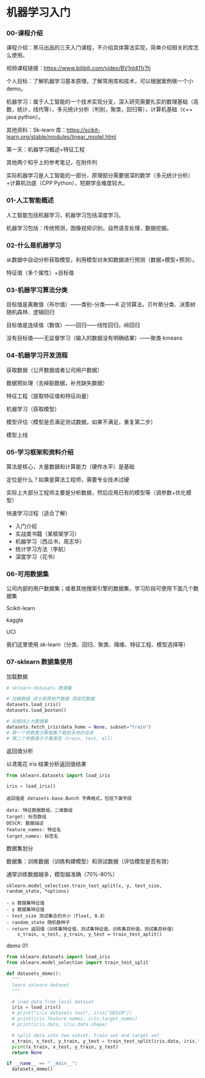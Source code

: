 
# 机器学习入门
### 00-课程介绍
课程介绍：黑马出品的三天入门课程，不介绍具体算法实现，简单介绍相关的库怎么使用。

视频课程链接：<https://www.bilibili.com/video/BV1nt411r7tj>

个人目标：了解机器学习基本原理，了解常用库和技术，可以根据案例做一个小 demo。

机器学习：属于人工智能的一个技术实现分支，深入研究需要扎实的数理基础（高数，统计，线代等），多元统计分析（判别，聚类，回归等），计算机基础（c++ java python）。

其他资料：Sk-learn 库：<https://scikit-learn.org/stable/modules/linear_model.html>

第一天：机器学习概述+特征工程

其他两个知乎上的参考笔记，在附件列

实际机器学习是人工智能的一部分，原理部分需要很深的数学（多元统计分析）+计算机功底（CPP Python），短期学会难度较大。




### 01-人工智能概述
人工智能包括机器学习，机器学习包括深度学习。

机器学习包括：传统预测，图像视频识别，自然语言处理，数据挖掘。




### 02-什么是机器学习
从数据中自动分析获取模型，利用模型对未知数据进行预测（数据+模型+预测）。



特征值（多个属性）+目标值




### 03-机器学习算法分类
目标值是离散值（布尔值）——类别-分类——K 近邻算法，贝叶斯分类、决策树随机森林、逻辑回归



目标值是连续值（数值）——回归——线性回归，岭回归



没有目标值——无监督学习（输入的数据没有明确结果）——聚类 kmeans




### 04-机器学习开发流程
获取数据（公开数据或者公司用户数据）



数据预处理（去掉脏数据，补充缺失数据）



特征工程（提取特征值和特征向量）



机器学习（获取模型）



模型评估（模型是否满足测试数据，如果不满足，重复第二步）



模型上线




### 05-学习框架和资料介绍
算法是核心，大量数据和计算能力（硬件水平）是基础

定位是什么？如果是算法工程师，需要专业技术过硬

实际上大部分工程师主要是分析数据，然后应用已有的模型等（调参数+优化模型）

快速学习过程（适合了解）

* 入门介绍
* 实战类书籍（某框架学习）
* 机器学习（西瓜书，周志华）
* 统计学习方法（李航）
* 深度学习（花书）




### 06-可用数据集
公司内部的用户数据集；或者其他搜索引擎的数据集，学习阶段可使用下面几个数据集

Scikit-learn

kaggle

UCI

我们这里使用 sk-learn（分类、回归、聚类、降维、特征工程、模型选择等）




### 07-sklearn 数据集使用
加载数据

```python
# sklearn.datasets 数据集

# 加载数据 波士顿房地产数据 鸢尾花数据
datasets.load_iris()
datasets.load_boston()

# 加载线上大数据集
datasets.fetch_iris(data_home = None, subset="train")
# 第一个参数表示数据集下载到本地的目录
# 第二个参数表示子集类型（train, test, all）

```

返回值分析

以鸢尾花 iris 结果分析返回值结果

```python
from sklearn.datasets import load_iris

iris = load_iris()

```

```
返回值是 datasets.base.Bunch 字典格式，包括下面字段

data: 特征数据数组，二维数组
target: 标签数组
DESCR: 数据描述
feature_names: 特征名
target_names: 标签名

```

数据集划分

数据集：训练数据（训练构建模型）和测试数据（评估模型是否有效）

通常训练数据越多，模型越准确（70%-80%）

```
sklearn.model_selection.train_test_aplit(x, y, test_size, random_state, *options)

- x 数据集特征值
- y 数据集特征值
- test_size 测试集合的大小（float, 0.8）
- random_state 随机数种子
- return 返回值（训练集特征值，测试集特征值，训练集目标值，测试集目标值）
	x_train, x_test, y_train, y_test = train_test_aplit()

```

demo 01

```python
from sklearn.datasets import load_iris
from sklearn.model_selection import train_test_split

def datasets_demo():
  """
  learn sklearn dataset
  """

  # load data from local dataset
  iris = load_iris()
  # print("iris datasets test", iris["DESCR"])
  # print(iris.feature_names, iris.target_names)
  # print(iris.data, iris.data.shape)

  # split data into two subset, train set and target set
  x_train, x_test, y_train, y_test = train_test_split(iris.data, iris.target, test_size = 0.2, random_state = 20)
  print(x_train, x_test, y_train, y_test)
  return None

if __name__ == "__main__":
  datasets_demo()

```



